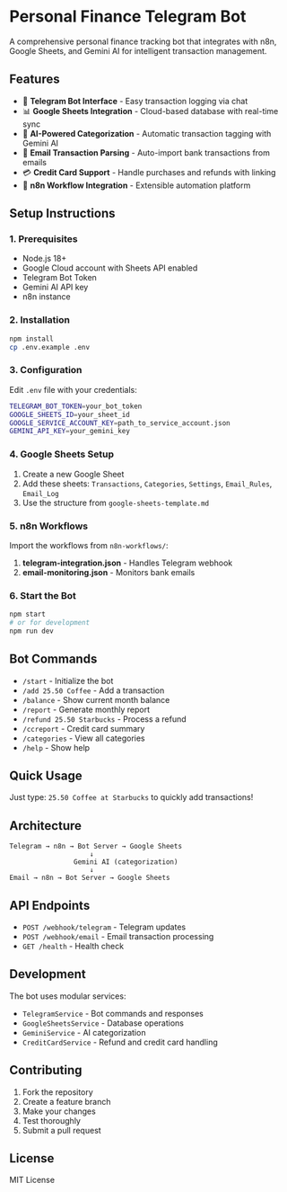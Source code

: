# Personal Finance Telegram Bot

A comprehensive personal finance tracking bot that integrates with n8n, Google Sheets, and Gemini AI for intelligent transaction management.

## Features

- 🤖 **Telegram Bot Interface** - Easy transaction logging via chat
- 📊 **Google Sheets Integration** - Cloud-based database with real-time sync
- 🧠 **AI-Powered Categorization** - Automatic transaction tagging with Gemini AI
- 📧 **Email Transaction Parsing** - Auto-import bank transactions from emails
- 💳 **Credit Card Support** - Handle purchases and refunds with linking
- 🔄 **n8n Workflow Integration** - Extensible automation platform

## Setup Instructions

### 1. Prerequisites

- Node.js 18+
- Google Cloud account with Sheets API enabled
- Telegram Bot Token
- Gemini AI API key
- n8n instance

### 2. Installation

```bash
npm install
cp .env.example .env
```

### 3. Configuration

Edit `.env` file with your credentials:

```bash
TELEGRAM_BOT_TOKEN=your_bot_token
GOOGLE_SHEETS_ID=your_sheet_id
GOOGLE_SERVICE_ACCOUNT_KEY=path_to_service_account.json
GEMINI_API_KEY=your_gemini_key
```

### 4. Google Sheets Setup

1. Create a new Google Sheet
2. Add these sheets: `Transactions`, `Categories`, `Settings`, `Email_Rules`, `Email_Log`
3. Use the structure from `google-sheets-template.md`

### 5. n8n Workflows

Import the workflows from `n8n-workflows/`:

1. **telegram-integration.json** - Handles Telegram webhook
2. **email-monitoring.json** - Monitors bank emails

### 6. Start the Bot

```bash
npm start
# or for development
npm run dev
```

## Bot Commands

- `/start` - Initialize the bot
- `/add 25.50 Coffee` - Add a transaction
- `/balance` - Show current month balance
- `/report` - Generate monthly report
- `/refund 25.50 Starbucks` - Process a refund
- `/ccreport` - Credit card summary
- `/categories` - View all categories
- `/help` - Show help

## Quick Usage

Just type: `25.50 Coffee at Starbucks` to quickly add transactions!

## Architecture

```
Telegram → n8n → Bot Server → Google Sheets
                    ↓
                Gemini AI (categorization)
                    ↓
Email → n8n → Bot Server → Google Sheets
```

## API Endpoints

- `POST /webhook/telegram` - Telegram updates
- `POST /webhook/email` - Email transaction processing
- `GET /health` - Health check

## Development

The bot uses modular services:

- `TelegramService` - Bot commands and responses
- `GoogleSheetsService` - Database operations
- `GeminiService` - AI categorization
- `CreditCardService` - Refund and credit card handling

## Contributing

1. Fork the repository
2. Create a feature branch
3. Make your changes
4. Test thoroughly
5. Submit a pull request

## License

MIT License